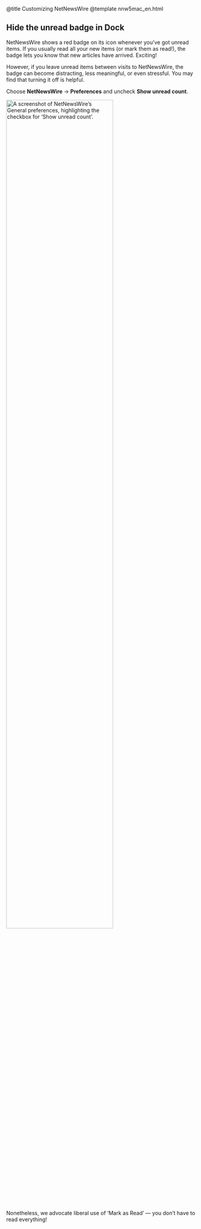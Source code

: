 @title Customizing NetNewsWire
@template nnw5mac_en.html

<!-- more topics to be added as more personalisation and customization options become available -->

Hide the unread badge in Dock
-----------------------------

NetNewsWire shows a red badge on its icon whenever you’ve got unread items. If you usually read all your new items (or mark them as read!), the badge lets you know that new articles have arrived. Exciting!

However, if you leave unread items between visits to NetNewsWire, the badge can become distracting, less meaningful, or even stressful. You may find that turning it off is helpful.

Choose **NetNewsWire** → **Preferences** and uncheck **Show unread count**.

<img src="../../../images/mac-en-prefs_general_dock_badge.png"
     alt="A screenshot of NetNewsWire’s General preferences, highlighting the checkbox for ‘Show unread count’."
     class="centeredImage"
     width="75%" />

Nonetheless, we advocate liberal use of ‘Mark as Read’ — you don’t have to read everything!